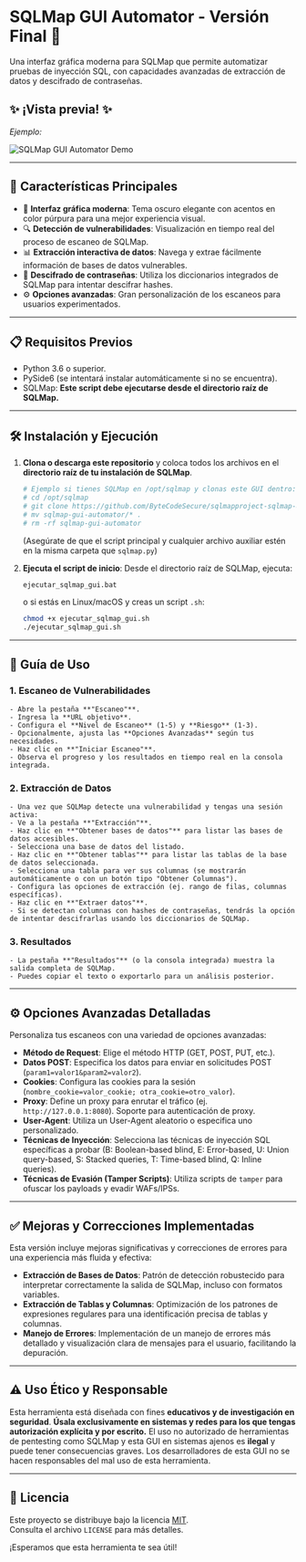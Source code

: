 # SQLMap GUI Automator - Versión Final 🚀

Una interfaz gráfica moderna para SQLMap que permite automatizar pruebas de inyección SQL, con capacidades avanzadas de extracción de datos y descifrado de contraseñas.

## ✨ ¡Vista previa! ✨

_Ejemplo:_

![SQLMap GUI Automator Demo](https://i.ibb.co/n8tkQHHx/Screenshot-2025-05-12-133124.jpg)

---

## 🎯 Características Principales

-   🎨 **Interfaz gráfica moderna**: Tema oscuro elegante con acentos en color púrpura para una mejor experiencia visual.
-   🔍 **Detección de vulnerabilidades**: Visualización en tiempo real del proceso de escaneo de SQLMap.
-   📊 **Extracción interactiva de datos**: Navega y extrae fácilmente información de bases de datos vulnerables.
-   🔑 **Descifrado de contraseñas**: Utiliza los diccionarios integrados de SQLMap para intentar descifrar hashes.
-   ⚙️ **Opciones avanzadas**: Gran personalización de los escaneos para usuarios experimentados.

---

## 📋 Requisitos Previos

-   Python 3.6 o superior.
-   PySide6 (se intentará instalar automáticamente si no se encuentra).
-   SQLMap: **Este script debe ejecutarse desde el directorio raíz de SQLMap.**

---

## 🛠️ Instalación y Ejecución

1.  **Clona o descarga este repositorio** y coloca todos los archivos en el **directorio raíz de tu instalación de SQLMap**.
    ```bash
    # Ejemplo si tienes SQLMap en /opt/sqlmap y clonas este GUI dentro:
    # cd /opt/sqlmap
    # git clone https://github.com/ByteCodeSecure/sqlmapproject-sqlmap-8fcd78f
    # mv sqlmap-gui-automator/* .
    # rm -rf sqlmap-gui-automator
    ```
    (Asegúrate de que el script principal y cualquier archivo auxiliar estén en la misma carpeta que `sqlmap.py`)

2.  **Ejecuta el script de inicio**:
    Desde el directorio raíz de SQLMap, ejecuta:
    ```bash
    ejecutar_sqlmap_gui.bat
    ```
    o si estás en Linux/macOS y creas un script `.sh`:
    ```bash
    chmod +x ejecutar_sqlmap_gui.sh
    ./ejecutar_sqlmap_gui.sh
    ```
---

## 📖 Guía de Uso

### 1. Escaneo de Vulnerabilidades
    - Abre la pestaña **"Escaneo"**.
    - Ingresa la **URL objetivo**.
    - Configura el **Nivel de Escaneo** (1-5) y **Riesgo** (1-3).
    - Opcionalmente, ajusta las **Opciones Avanzadas** según tus necesidades.
    - Haz clic en **"Iniciar Escaneo"**.
    - Observa el progreso y los resultados en tiempo real en la consola integrada.

### 2. Extracción de Datos
    - Una vez que SQLMap detecte una vulnerabilidad y tengas una sesión activa:
    - Ve a la pestaña **"Extracción"**.
    - Haz clic en **"Obtener bases de datos"** para listar las bases de datos accesibles.
    - Selecciona una base de datos del listado.
    - Haz clic en **"Obtener tablas"** para listar las tablas de la base de datos seleccionada.
    - Selecciona una tabla para ver sus columnas (se mostrarán automáticamente o con un botón tipo "Obtener Columnas").
    - Configura las opciones de extracción (ej. rango de filas, columnas específicas).
    - Haz clic en **"Extraer datos"**.
    - Si se detectan columnas con hashes de contraseñas, tendrás la opción de intentar descifrarlas usando los diccionarios de SQLMap.

### 3. Resultados
    - La pestaña **"Resultados"** (o la consola integrada) muestra la salida completa de SQLMap.
    - Puedes copiar el texto o exportarlo para un análisis posterior.

---

## ⚙️ Opciones Avanzadas Detalladas

Personaliza tus escaneos con una variedad de opciones avanzadas:

-   **Método de Request**: Elige el método HTTP (GET, POST, PUT, etc.).
-   **Datos POST**: Especifica los datos para enviar en solicitudes POST (`param1=valor1&param2=valor2`).
-   **Cookies**: Configura las cookies para la sesión (`nombre_cookie=valor_cookie; otra_cookie=otro_valor`).
-   **Proxy**: Define un proxy para enrutar el tráfico (ej. `http://127.0.0.1:8080`). Soporte para autenticación de proxy.
-   **User-Agent**: Utiliza un User-Agent aleatorio o especifica uno personalizado.
-   **Técnicas de Inyección**: Selecciona las técnicas de inyección SQL específicas a probar (B: Boolean-based blind, E: Error-based, U: Union query-based, S: Stacked queries, T: Time-based blind, Q: Inline queries).
-   **Técnicas de Evasión (Tamper Scripts)**: Utiliza scripts de `tamper` para ofuscar los payloads y evadir WAFs/IPSs.

---

## ✅ Mejoras y Correcciones Implementadas

Esta versión incluye mejoras significativas y correcciones de errores para una experiencia más fluida y efectiva:

-   **Extracción de Bases de Datos**: Patrón de detección robustecido para interpretar correctamente la salida de SQLMap, incluso con formatos variables.
-   **Extracción de Tablas y Columnas**: Optimización de los patrones de expresiones regulares para una identificación precisa de tablas y columnas.
-   **Manejo de Errores**: Implementación de un manejo de errores más detallado y visualización clara de mensajes para el usuario, facilitando la depuración.

---

## ⚠️ Uso Ético y Responsable

Esta herramienta está diseñada con fines **educativos y de investigación en seguridad**.
**Úsala exclusivamente en sistemas y redes para los que tengas autorización explícita y por escrito.**
El uso no autorizado de herramientas de pentesting como SQLMap y esta GUI en sistemas ajenos es **ilegal** y puede tener consecuencias graves.
Los desarrolladores de esta GUI no se hacen responsables del mal uso de esta herramienta.

---

## 📄 Licencia

Este proyecto se distribuye bajo la licencia [MIT](LICENSE).  
Consulta el archivo `LICENSE` para más detalles.

¡Esperamos que esta herramienta te sea útil!